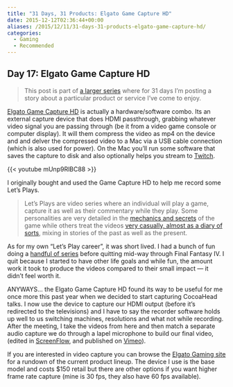 ```yaml
---
title: "31 Days, 31 Products: Elgato Game Capture HD"
date: 2015-12-12T02:36:44+00:00
aliases: /2015/12/11/31-days-31-products-elgato-game-capture-hd/
categories:
  - Gaming
  - Recommended
---
```


## Day 17: Elgato Game Capture HD

> This post is part of [a larger series][1] where for 31 days I&#8217;m posting a story about a particular product or service I&#8217;ve come to enjoy.

[Elgato Game Capture HD][2] is actually a hardware/software combo. Its an external capture device that does HDMI passthrough, grabbing whatever video signal you are passing through (be it from a video game console or computer display). It will them compress the video as mp4 on the device and and delver the compressed video to a Mac via a USB cable connection (which is also used for power). On the Mac you&#8217;ll run some software that saves the capture to disk and also optionally helps you stream to [Twitch][3].

{{< youtube mUnp9RlBC88 >}}

I originally bought and used the Game Capture HD to help me record some Let&#8217;s Plays.

> Let&#8217;s Plays are video series where an individual will play a game, capture it as well as their commentary while they play. Some personalities are very detailed in the [mechanics and secrets][4] of the game while others treat the videos [very casually, almost as a diary of sorts][5], mixing in stories of the past as well as the present.

As for my own &#8220;Let&#8217;s Play career&#8221;, it was short lived. I had a bunch of fun doing a [handful of series][6] before quitting mid-way through Final Fantasy IV. I quit because I started to have other life goals and while fun, the amount work it took to produce the videos compared to their small impact &#8212; it didn&#8217;t feel worth it.

ANYWAYS&#8230; the Elgato Game Capture HD found its way to be useful for me once more this past year when we decided to start capturing CocoaHead talks. I now use the device to capture our HDMI output (before it&#8217;s redirected to the televisions) and I have to say the recorder software holds up well to us switching machines, resolutions and what not while recording. After the meeting, I take the videos from here and then match a separate audio capture we do through a lapel microphone to build our final video, (edited in [ScreenFlow][7], and published on [Vimeo][8]).

If you are interested in video capture you can browse the [Elgato Gaming site][9] for a rundown of the current product lineup. The device I use is the base model and costs $150 retail but there are other options if you want higher frame rate capture (mine is 30 fps, they also have 60 fps available).

[1]: http://mikezornek.com/2015/11/24/31-days-31-products-launch-post/
[2]: https://www.elgato.com/en/gaming/gamecapture-hd
[3]: http://www.twitch.tv/
[4]: https://www.youtube.com/user/HCBailly
[5]: https://www.youtube.com/user/NintendoCapriSun
[6]: https://www.youtube.com/user/cyberzorn
[7]: http://mikezornek.com/2015/11/28/31-days-31-products-screenflow/
[8]: https://vimeo.com/phillycocoa
[9]: https://www.elgato.com/en/gaming
